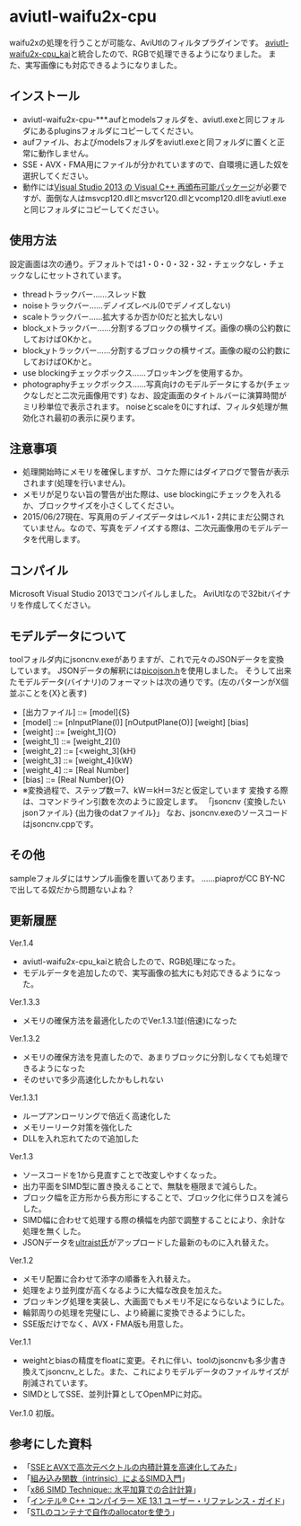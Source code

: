 ﻿
# aviutl-waifu2x-cpu
waifu2xの処理を行うことが可能な、AviUtlのフィルタプラグインです。
[aviutl-waifu2x-cpu_kai](https://github.com/YSRKEN/aviutl-waifu2x-cpu_kai)と統合したので、RGBで処理できるようになりました。
また、実写画像にも対応できるようになりました。

## インストール
 * aviutl-waifu2x-cpu-***.aufとmodelsフォルダを、aviutl.exeと同じフォルダにあるpluginsフォルダにコピーしてください。
 * aufファイル、およびmodelsフォルダをaviutl.exeと同フォルダに置くと正常に動作しません。
 * SSE・AVX・FMA用にファイルが分かれていますので、自環境に適した奴を選択してください。
 * 動作には[Visual Studio 2013 の Visual C++ 再頒布可能パッケージ](https://www.microsoft.com/ja-jp/download/details.aspx?id=40784)が必要ですが、面倒な人はmsvcp120.dllとmsvcr120.dllとvcomp120.dllをaviutl.exeと同じフォルダにコピーしてください。

## 使用方法
設定画面は次の通り。デフォルトでは1・0・0・32・32・チェックなし・チェックなしにセットされています。
 * threadトラックバー……スレッド数
 * noiseトラックバー……デノイズレベル(0でデノイズしない)
 * scaleトラックバー……拡大するか否か(0だと拡大しない)
 * block_xトラックバー……分割するブロックの横サイズ。画像の横の公約数にしておけばOKかと。
 * block_yトラックバー……分割するブロックの横サイズ。画像の縦の公約数にしておけばOKかと。
 * use blockingチェックボックス……ブロッキングを使用するか。
 * photographyチェックボックス……写真向けのモデルデータにするか(チェックなしだと二次元画像用です)
なお、設定画面のタイトルバーに演算時間がミリ秒単位で表示されます。
noiseとscaleを0にすれば、フィルタ処理が無効化され最初の表示に戻ります。

## 注意事項
 * 処理開始時にメモリを確保しますが、コケた際にはダイアログで警告が表示されます(処理を行いません)。
 * メモリが足りない旨の警告が出た際は、use blockingにチェックを入れるか、ブロックサイズを小さくしてください。
 * 2015/06/27現在、写真用のデノイズデータはレベル1・2共にまだ公開されていません。なので、写真をデノイズする際は、二次元画像用のモデルデータを代用します。

## コンパイル
Microsoft Visual Studio 2013でコンパイルしました。
AviUtlなので32bitバイナリを作成してください。

## モデルデータについて
toolフォルダ内にjsoncnv.exeがありますが、これで元々のJSONデータを変換しています。
JSONデータの解釈には[picojson.h](https://github.com/kazuho/picojson)を使用しました。
そうして出来たモデルデータ(バイナリ)のフォーマットは次の通りです。(左のパターンがX個並ぶことを{X}と表す)
 * [出力ファイル] ::= [model]{S}
 * [model]    ::= [nInputPlane(I)] [nOutputPlane(O)] [weight] [bias]
 * [weight]   ::= [weight_1]{O}
 * [weight_1] ::= [weight_2]{I}
 * [weight_2] ::= [<weight_3]{kH}
 * [weight_3] ::= [weight_4]{kW}
 * [weight_4] ::= [Real Number]
 * [bias] ::= [Real Number]{O}
 * ※変換過程で、ステップ数＝7、kW＝kH＝3だと仮定しています
変換する際は、コマンドライン引数を次のように設定します。
「jsoncnv {変換したいjsonファイル} {出力後のdatファイル}」
なお、jsoncnv.exeのソースコードはjsoncnv.cppです。

## その他
sampleフォルダにはサンプル画像を置いてあります。
……piaproがCC BY-NCで出してる奴だから問題ないよね？

## 更新履歴
Ver.1.4
 * aviutl-waifu2x-cpu_kaiと統合したので、RGB処理になった。
 * モデルデータを追加したので、実写画像の拡大にも対応できるようになった。

Ver.1.3.3
 * メモリの確保方法を最適化したのでVer.1.3.1並(倍速)になった

Ver.1.3.2
 * メモリの確保方法を見直したので、あまりブロックに分割しなくても処理できるようになった
 * そのせいで多少高速化したかもしれない

Ver.1.3.1
 * ループアンローリングで倍近く高速化した
 * メモリーリーク対策を強化した
 * DLLを入れ忘れてたので追加した

Ver.1.3
 * ソースコードを1から見直すことで改変しやすくなった。
 * 出力平面をSIMD型に置き換えることで、無駄を極限まで減らした。
 * ブロック幅を正方形から長方形にすることで、ブロック化に伴うロスを減らした。
 * SIMD幅に合わせて処理する際の横幅を内部で調整することにより、余計な処理を無くした。
 * JSONデータを[ultraist氏](https://twitter.com/ultraistter)がアップロードした最新のものに入れ替えた。

Ver.1.2
 * メモリ配置に合わせて添字の順番を入れ替えた。
 * 処理をより並列度が高くなるように大幅な改良を加えた。
 * ブロッキング処理を実装し、大画面でもメモリ不足にならないようにした。
 * 輪郭周りの処理を完璧にし、より綺麗に変換できるようにした。
 * SSE版だけでなく、AVX・FMA版も用意した。

Ver.1.1
 * weightとbiasの精度をfloatに変更。それに伴い、toolのjsoncnvも多少書き換えてjsoncnv_とした。また、これによりモデルデータのファイルサイズが削減されています。
 * SIMDとしてSSE、並列計算としてOpenMPに対応。

Ver.1.0
初版。

## 参考にした資料
 * 「[SSEとAVXで高次元ベクトルの内積計算を高速化してみた](http://daily.belltail.jp/?p=1520)」
 * 「[組み込み関数（intrinsic）によるSIMD入門](http://www.slideshare.net/FukushimaNorishige/simd-10548373)」
 * 「[x86 SIMD Technique:: 水平加算での合計計算](http://www.kaede-software.com/2014/04/post_641.html)」
 * 「[インテル® C++ コンパイラー XE 13.1 ユーザー・リファレンス・ガイド](http://nf.nci.org.au/facilities/software/intel-ct/13.5.192/Documentation/ja_JP/compiler_c/main_cls/index.htm)」
 * 「[STLのコンテナで自作のallocatorを使う](http://d.hatena.ne.jp/sorayukinoyume/20121017/1350473588)」
